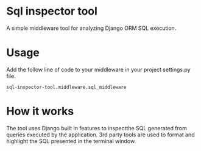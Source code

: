 Sql inspector tool
==================
A simple middleware tool for analyzing Django ORM SQL execution.

# Usage
Add the follow line of code to your middleware in your project settings.py file.

```
sql-inspector-tool.middleware.sql_middleware
```

# How it works
The tool uses Django built in features to inspectthe SQL generated from queries executed by the application.
3rd party tools are used to format and highlight the SQL presented in the terminal window.